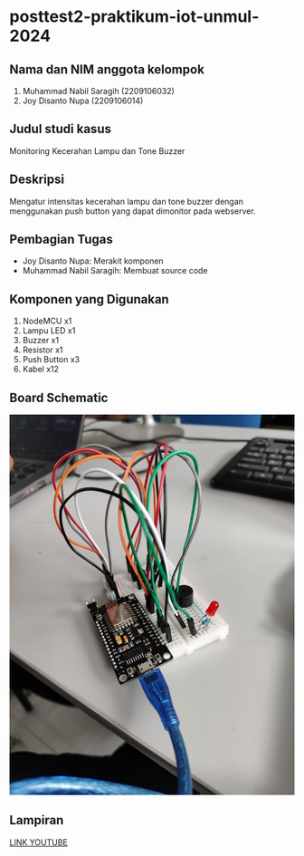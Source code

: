# posttest2-praktikum-iot-unmul-2024

## Nama dan NIM anggota kelompok
1. Muhammad Nabil Saragih (2209106032)
2. Joy Disanto Nupa (2209106014)

## Judul studi kasus
Monitoring Kecerahan Lampu dan Tone Buzzer

## Deskripsi
Mengatur intensitas kecerahan lampu dan tone buzzer dengan menggunakan push button yang dapat dimonitor pada webserver.

## Pembagian Tugas
- Joy Disanto Nupa: Merakit komponen
- Muhammad Nabil Saragih: Membuat source code

## Komponen yang Digunakan
1. NodeMCU x1
2. Lampu LED x1
3. Buzzer x1
4. Resistor x1
5. Push Button x3
6. Kabel x12

## Board Schematic
![Board Schematic](https://github.com/nabilsaragih/posttest2-praktikum-iot-unmul/blob/main/pt2.jpg)

## Lampiran
[LINK YOUTUBE](https://youtu.be/b3qjMcWJyvc)
